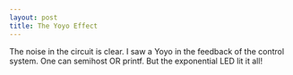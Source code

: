```yaml
---
layout: post
title: The Yoyo Effect
---
```


The noise in the circuit is clear. I saw a Yoyo in the feedback of the
control system. One can semihost OR printf. But the exponential LED
lit it all!